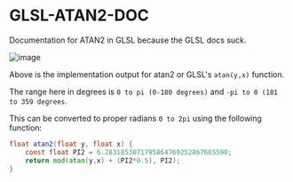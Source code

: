 # GLSL-ATAN2-DOC
Documentation for ATAN2 in GLSL because the GLSL docs suck.

![image](https://user-images.githubusercontent.com/7478702/196066423-a2ebcd8e-3727-4b43-a934-9ecbd3e6f13c.png)

Above is the implementation output for atan2 or GLSL's `atan(y,x)` function.

The range here in degrees is `0 to pi (0-180 degrees)` and `-pi to 0 (181 to 359 degrees`.

This can be converted to proper radians `0 to 2pi` using the following function:

```GLSL
float atan2(float y, float x) {
    const float PI2 = 6.2831853071795864769252867665590;
    return mod(atan(y,x) + (PI2*0.5), PI2);
}
```

